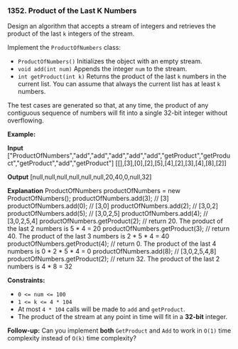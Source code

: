 ### 1352\. Product of the Last K Numbers

Design an algorithm that accepts a stream of integers and retrieves the product of the last `k` integers of the stream.

Implement the `ProductOfNumbers` class:

*   `ProductOfNumbers()` Initializes the object with an empty stream.
*   `void add(int num)` Appends the integer `num` to the stream.
*   `int getProduct(int k)` Returns the product of the last `k` numbers in the current list. You can assume that always the current list has at least `k` numbers.

The test cases are generated so that, at any time, the product of any contiguous sequence of numbers will fit into a single 32-bit integer without overflowing.

**Example:**

**Input**
\["ProductOfNumbers","add","add","add","add","add","getProduct","getProduct","getProduct","add","getProduct"\]
\[\[\],\[3\],\[0\],\[2\],\[5\],\[4\],\[2\],\[3\],\[4\],\[8\],\[2\]\]

**Output**
\[null,null,null,null,null,null,20,40,0,null,32\]

**Explanation**
ProductOfNumbers productOfNumbers = new ProductOfNumbers();
productOfNumbers.add(3);        // \[3\]
productOfNumbers.add(0);        // \[3,0\]
productOfNumbers.add(2);        // \[3,0,2\]
productOfNumbers.add(5);        // \[3,0,2,5\]
productOfNumbers.add(4);        // \[3,0,2,5,4\]
productOfNumbers.getProduct(2); // return 20. The product of the last 2 numbers is 5 \* 4 = 20
productOfNumbers.getProduct(3); // return 40. The product of the last 3 numbers is 2 \* 5 \* 4 = 40
productOfNumbers.getProduct(4); // return 0. The product of the last 4 numbers is 0 \* 2 \* 5 \* 4 = 0
productOfNumbers.add(8);        // \[3,0,2,5,4,8\]
productOfNumbers.getProduct(2); // return 32. The product of the last 2 numbers is 4 \* 8 = 32 

**Constraints:**

*   `0 <= num <= 100`
*   `1 <= k <= 4 * 104`
*   At most `4 * 104` calls will be made to `add` and `getProduct`.
*   The product of the stream at any point in time will fit in a **32-bit** integer.

**Follow-up:** Can you implement **both** `GetProduct` and `Add` to work in `O(1)` time complexity instead of `O(k)` time complexity?

